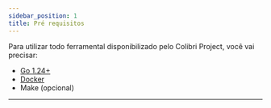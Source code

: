 ```yaml
---
sidebar_position: 1
title: Pré requisitos
---
```


Para utilizar todo ferramental disponibilizado pelo Colibri Project, você vai precisar:

- [Go 1.24+](https://go.dev/dl/)
- [Docker](https://docs.docker.com/get-started/get-docker/)
- Make (opcional)

___

